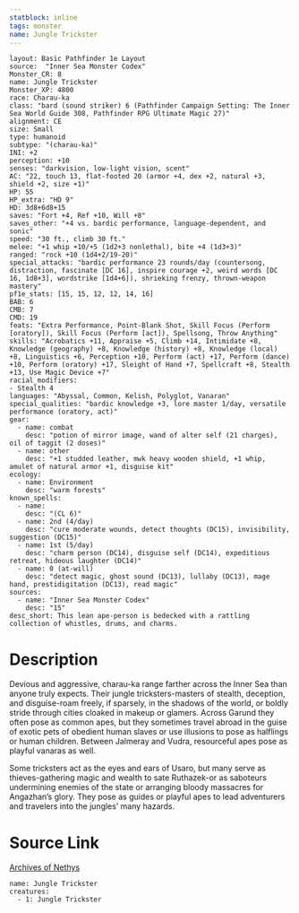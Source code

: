 ```yaml
---
statblock: inline
tags: monster
name: Jungle Trickster
---
```

```statblock
layout: Basic Pathfinder 1e Layout
source:  "Inner Sea Monster Codex"
Monster_CR: 8
name: Jungle Trickster
Monster_XP: 4800
race: Charau-ka
class: "bard (sound striker) 6 (Pathfinder Campaign Setting: The Inner Sea World Guide 308, Pathfinder RPG Ultimate Magic 27)"
alignment: CE
size: Small
type: humanoid
subtype: "(charau-ka)"
INI: +2
perception: +10
senses: "darkvision, low-light vision, scent"
AC: "22, touch 13, flat-footed 20 (armor +4, dex +2, natural +3, shield +2, size +1)"
HP: 55
HP_extra: "HD 9"
HD: 3d8+6d8+15
saves: "Fort +4, Ref +10, Will +8"
saves_other: "+4 vs. bardic performance, language-dependent, and sonic"
speed: "30 ft., climb 30 ft."
melee: "+1 whip +10/+5 (1d2+3 nonlethal), bite +4 (1d3+3)"
ranged: "rock +10 (1d4+2/19-20)"
special_attacks: "bardic performance 23 rounds/day (countersong, distraction, fascinate [DC 16], inspire courage +2, weird words [DC 16, 1d8+3], wordstrike [1d4+6]), shrieking frenzy, thrown-weapon mastery"
pf1e_stats: [15, 15, 12, 12, 14, 16]
BAB: 6
CMB: 7
CMD: 19
feats: "Extra Performance, Point-Blank Shot, Skill Focus (Perform [oratory]), Skill Focus (Perform [act]), Spellsong, Throw Anything"
skills: "Acrobatics +11, Appraise +5, Climb +14, Intimidate +8, Knowledge (geography) +8, Knowledge (history) +8, Knowledge (local) +8, Linguistics +6, Perception +10, Perform (act) +17, Perform (dance) +10, Perform (oratory) +17, Sleight of Hand +7, Spellcraft +8, Stealth +13, Use Magic Device +7"
racial_modifiers:
- Stealth 4
languages: "Abyssal, Common, Kelish, Polyglot, Vanaran"
special_qualities: "bardic knowledge +3, lore master 1/day, versatile performance (oratory, act)"
gear:
  - name: combat
    desc: "potion of mirror image, wand of alter self (21 charges), oil of taggit (2 doses)"
  - name: other
    desc: "+1 studded leather, mwk heavy wooden shield, +1 whip, amulet of natural armor +1, disguise kit"
ecology:
  - name: Environment
    desc: "warm forests"
known_spells:
  - name:
    desc: "(CL 6)"
  - name: 2nd (4/day)
    desc: "cure moderate wounds, detect thoughts (DC15), invisibility, suggestion (DC15)"
  - name: 1st (5/day)
    desc: "charm person (DC14), disguise self (DC14), expeditious retreat, hideous laughter (DC14)"
  - name: 0 (at-will)
    desc: "detect magic, ghost sound (DC13), lullaby (DC13), mage hand, prestidigitation (DC13), read magic"
sources:
  - name: "Inner Sea Monster Codex"
    desc: "15"
desc_short: This lean ape-person is bedecked with a rattling collection of whistles, drums, and charms.
```
# Description
Devious and aggressive, charau-ka range farther across the Inner Sea than anyone truly expects. Their jungle tricksters-masters of stealth, deception, and disguise-roam freely, if sparsely, in the shadows of the world, or boldly stride through cities cloaked in makeup or glamers. Across Garund they often pose as common apes, but they sometimes travel abroad in the guise of exotic pets of obedient human slaves or use illusions to pose as halflings or human children. Between Jalmeray and Vudra, resourceful apes pose as playful vanaras as well.

 Some tricksters act as the eyes and ears of Usaro, but many serve as thieves-gathering magic and wealth to sate Ruthazek-or as saboteurs undermining enemies of the state or arranging bloody massacres for Angazhan’s glory. They pose as guides or playful apes to lead adventurers and travelers into the jungles’ many hazards.
# Source Link
[Archives of Nethys](https://aonprd.com/MonsterDisplay.aspx?ItemName=Jungle%20Trickster)
```encounter-table
name: Jungle Trickster
creatures:
  - 1: Jungle Trickster
```
